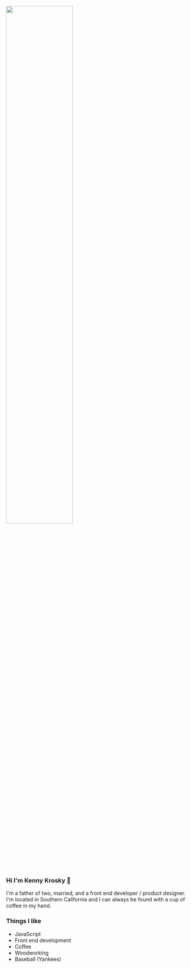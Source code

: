 <img src="https://kennykrosky.com/wp-content/uploads/2020/08/meandthegirls-2-e1598832089617.jpg" width="60%">

### Hi I'm Kenny Krosky 👋

I'm a father of two, married, and a front end developer / product designer. I'm located in Southern California and I can always be found with a cup of coffee in my hand. 

### Things I like

- JavaScript
- Front end development
- Coffee
- Woodworking
- Baseball (Yankees)
